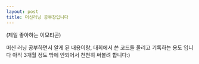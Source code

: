 ```yaml
---
layout: post
title: 머신러닝 공부장입니다
---
```


(제일 좋아하는 이모티콘)

머신 러닝 공부하면서 알게 된 내용이랑, 대회에서 쓴 코드들 올리고 기록하는 용도 입니다
아직 3개월 정도 밖에 안되어서 천천히 써볼려 합니다:)
